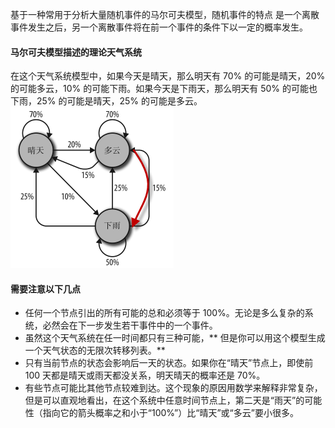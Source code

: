 基于一种常用于分析大量随机事件的马尔可夫模型，随机事件的特点
是一个离散事件发生之后，另一个离散事件将在前一个事件的条件下以一定的概率发生。

#### 马尔可夫模型描述的理论天气系统
在这个天气系统模型中，如果今天是晴天，那么明天有 70% 的可能是晴天，20% 的可能多云，10% 的可能下雨。如果今天是下雨天，那么明天有 50% 的可能也下雨，25% 的可能是晴天，25% 的可能是多云。  
![Markov weather model](./markov.png "马尔可夫理论天气模型")

#### 需要注意以下几点
- 任何一个节点引出的所有可能的总和必须等于 100%。无论是多么复杂的系统，必然会在下一步发生若干事件中的一个事件。
- 虽然这个天气系统在任一时间都只有三种可能，** 但是你可以用这个模型生成一个天气状态的无限次转移列表。** 
- 只有当前节点的状态会影响后一天的状态。如果你在“晴天”节点上，即使前 100 天都是晴天或雨天都没关系，明天晴天的概率还是 70%。
- 有些节点可能比其他节点较难到达。这个现象的原因用数学来解释非常复杂，但是可以直观地看出，在这个系统中任意时间节点上，第二天是“雨天”的可能性（指向它的箭头概率之和小于“100%”）比“晴天”或“多云”要小很多。
